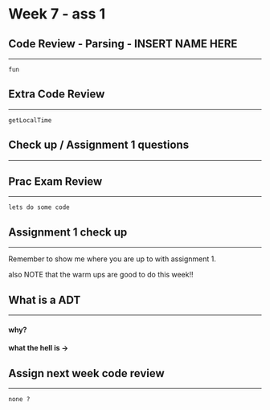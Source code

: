 # Week 7 - ass 1

## Code Review - Parsing - INSERT NAME HERE
---

`fun`

## Extra Code Review
---

`getLocalTime`

## Check up / Assignment 1 questions
---


## Prac Exam Review
---

`lets do some code`

## Assignment 1 check up
---

Remember to show me where you are up to with assignment 1. 

also NOTE that the warm ups are good to do this week!!

## What is a ADT
---

#### why?

#### what the hell is ->


## Assign next week code review
---

`none ?`
